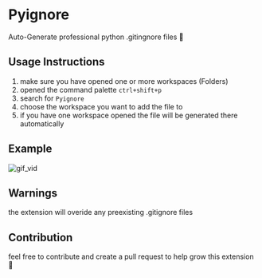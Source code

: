 # Pyignore

Auto-Generate professional python .gitingnore files 🚀

## Usage Instructions

1. make sure you have opened one or more workspaces (Folders)
1. opened the command palette `ctrl+shift+p`
1. search for `Pyignore`
1. choose the workspace you want to add the file to
1. if you have one workspace opened the file will be generated there automatically

## Example

![gif_vid](https://user-images.githubusercontent.com/89863279/176012036-66504512-b6a8-40a7-ab1a-b471e9150fd2.gif)

## Warnings

the extension will overide any preexisting .gitignore files

## Contribution

feel free to contribute and create a pull request to help grow this extension 🙂
